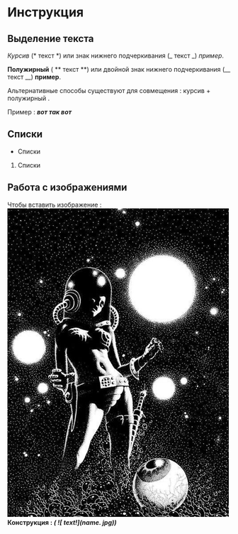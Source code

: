 # Инструкция

## Выделение текста

*Курсив* (* текст *) или знак нижнего подчеркивания (_ текст _) _пример_.

**Полужирный** ( ** текст **) или двойной знак нижнего подчеркивания (__ текст __) __пример__.

Альтернативные способы существуют для совмещения :
курсив + полужирный .

Пример : _**вот так вот**_

## Списки

* Cписки

1. Списки


## Работа с изображениями

Чтобы вставить изображение :
 ![КОСМОС!](pcs.jpg)
**Конструкция : _( ![ text!](name. jpg))_**

##  

## 